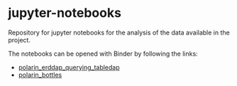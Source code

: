 # jupyter-notebooks
Repository for jupyter notebooks for the analysis of the data available in the project.

The notebooks can be opened with Binder by following the links:
 - [polarin_erddap_querying_tabledap](https://mybinder.org/v2/gh/POLAR-RESEARCH-INFRASTRUCTURE-NETWORK/jupyter-notebooks/HEAD?urlpath=%2Fdoc%2Ftree%2Fdata_cookbook%2Fpolarin_erddap_querying_tabledap.ipynb)  
 - [polarin_bottles](https://mybinder.org/v2/gh/POLAR-RESEARCH-INFRASTRUCTURE-NETWORK/jupyter-notebooks/HEAD?urlpath=%2Fdoc%2Ftree%2Fdata_cookbook%2Fpolarin_bottles.ipynb)